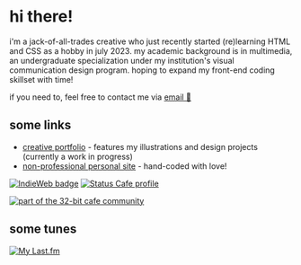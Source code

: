 # hi there!

<p>
  i'm a jack-of-all-trades creative who just recently started (re)learning HTML and CSS as a hobby in july 2023. my academic background is in multimedia, an undergraduate specialization under my institution's visual communication design program. hoping to expand my front-end coding skillset with time!
</p>
<p>
  if you need to, feel free to contact me via <a href="mailto:jasm1nii@proton.me">email 📩</a>
</p>


## some links
- [creative portfolio](https://jasmineamalia.com/) - features my illustrations and design projects (currently a work in progress)
- [non-professional personal site](https://jasm1nii.xyz/) - hand-coded with love!

[![IndieWeb badge](https://indieweb.org/images/4/4a/indiewebcamp-button.png)](https://indieweb.org/) 
[![Status Cafe profile](https://status.cafe/users/jasm1nii/badge.png)](https://status.cafe/users/jasm1nii)
  
[![part of the 32-bit cafe community](https://32bit.cafe/linktous/32b-pcb.png)](https://32bit.cafe/)

## some tunes
[![My Last.fm](https://lastfm-recently-played.vercel.app/api?user=jasm1nii)](https://www.last.fm/user/jasm1nii)

<!--
**jasm1nii/jasm1nii** is a ✨ _special_ ✨ repository because its `README.md` (this file) appears on your GitHub profile.

Here are some ideas to get you started:

- 🔭 I’m currently working on ...
- 🌱 I’m currently learning ...
- 👯 I’m looking to collaborate on ...
- 🤔 I’m looking for help with ...
- 💬 Ask me about ...
- 📫 How to reach me: ...
- 😄 Pronouns: ...
- ⚡ Fun fact: ...
-->

